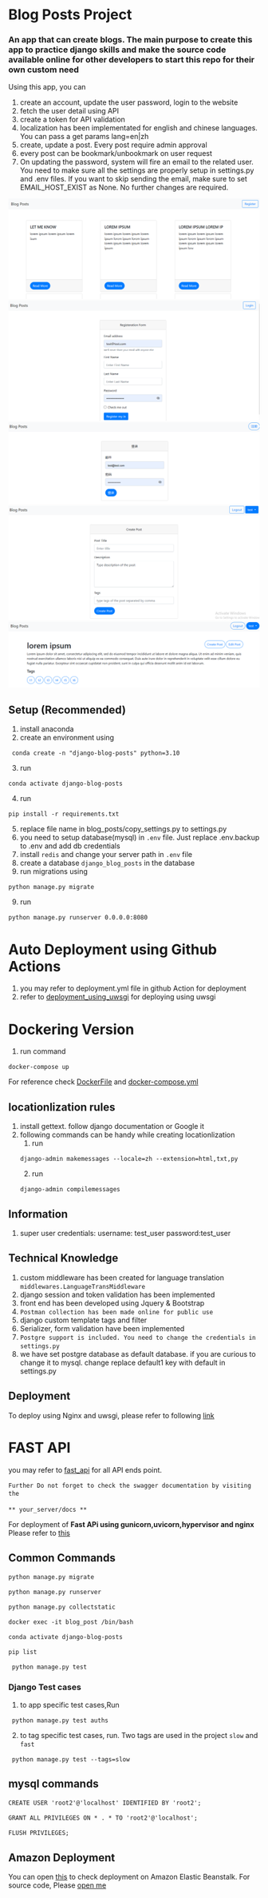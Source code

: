 # Blog Posts Project
### An app that can create blogs. The main purpose to create this app to practice django skills and make the source code available online for other developers to start this repo for their own custom need
Using this app, you can
1. create an account, update the user password, login to the website
2. fetch the user detail using API
3. create a token for API validation
4. localization has been implementated for english and chinese languages. You can pass a get params lang=en|zh
5. create, update a post. Every post require admin approval
6. every post can be bookmark/unbookmark on user request
7. On updating the password, system will fire an email to the related user. You need to make sure all the settings are properly setup in settings.py and .env files. If you want to skip sending the email, make sure to set EMAIL_HOST_EXIST as None. No further changes are required.

![Alt home page](md_images/01.png "Home Page")
![Alt reg page](md_images/02.png "Registeration Page")
![Alt login page](md_images/03.png "Login Page | in chinese")
![Alt create a post](md_images/04.png "Create a Post")
![Alt list page](md_images/05.png "List the Post")

## Setup (Recommended)
1. install anaconda
2. create an environment using
```
 conda create -n "django-blog-posts" python=3.10
 ```
3. run
```
conda activate django-blog-posts
```
4. run
```
pip install -r requirements.txt
```
5. replace file name in blog_posts/copy_settings.py to settings.py
6. you need to setup database(mysql) in ```.env``` file. Just replace .env.backup to .env and add db credentials
7. install ```redis``` and change your server path in ```.env``` file
7. create a database ```django_blog_posts``` in the database
8. run migrations using
```
python manage.py migrate
```
9. run
 ```
 python manage.py runserver 0.0.0.0:8080
 ```

# Auto Deployment using Github Actions
1. you may refer to deployment.yml file in github Action for deployment
2. refer to [deployment_using_uwsgi](/deployment_using_uwsgi.md) for deploying using uwsgi

# Dockering Version
1. run command
```
docker-compose up
```
For reference check [DockerFile](/Dockerfile) and [docker-compose.yml](/docker-compose.yml)
## locationlization rules
1. install gettext. follow django documentation or Google it
2. following commands can be handy while creating locationlization
    1. run
    ```
    django-admin makemessages --locale=zh --extension=html,txt,py
    ```
    2. run
    ```
    django-admin compilemessages
    ```

## Information
1. super user credentials: username: test_user  password:test_user

## Technical Knowledge
1. custom middleware has been created for language translation ```middlewares.LanguageTransMiddleware```
2. django session and token validation has been implemented
3. front end has been developed using Jquery & Bootstrap
4. ```Postman collection has been made online for public use```
5. django custom template tags and filter
6. Serializer, form validation have been implemented
7. ``` Postgre support is included. You need to change the credentials in settings.py ```
8. we have set postgre database as default database. if you are curious to change it to mysql. change replace default1 key with default in
settings.py

## Deployment
To deploy using Nginx and uwsgi, please refer to following [link](/deployment.md)

# FAST API
you may refer to [fast_api](/fast_api/) for all API ends point.
```Note: you may not get db schema as I am using the same django db schema.
Further Do not forget to check the swagger documentation by visiting the

** your_server/docs **
```
For deployment of **Fast APi using gunicorn,uvicorn,hypervisor and nginx** Please refer to [this](fast_api_deployment.md)

## Common Commands
```
python manage.py migrate
```
```
python manage.py runserver
```
```
python manage.py collectstatic
```
```
docker exec -it blog_post /bin/bash
```
```
conda activate django-blog-posts
```
```
pip list
```
```
 python manage.py test
```
### Django Test cases

1. to app specific test cases,Run
```
 python manage.py test auths
```
2. to tag specific test cases, run. Two tags are used in the project ```slow``` and ```fast```
```
 python manage.py test --tags=slow
```

## mysql commands
```
CREATE USER 'root2'@'localhost' IDENTIFIED BY 'root2';
```
```
GRANT ALL PRIVILEGES ON * . * TO 'root2'@'localhost';
```
```
FLUSH PRIVILEGES;
```

## Amazon Deployment
You can open [this](http://web-django.eba-ch3dwa3n.us-east-1.elasticbeanstalk.com/) to check deployment on Amazon Elastic Beanstalk. For source code, Please [open me](https://github.com/NoumanAhmad448/web_django/tree/master/app)
